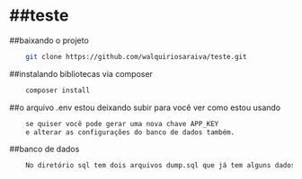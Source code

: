##teste
===============

##baixando o projeto
```sh
    git clone https://github.com/walquiriosaraiva/teste.git
```

##instalando bibliotecas via composer
```sh
    composer install	
```

##o arquivo .env estou deixando subir para você ver como estou usando
```sh
    se quiser você pode gerar uma nova chave APP_KEY
    e alterar as configurações do banco de dados também.    
```


##banco de dados
```sh
    No diretório sql tem dois arquivos dump.sql que já tem alguns dados de exemplo e o arquivo sql.sql que está limpo sem nenhum dado.
```
